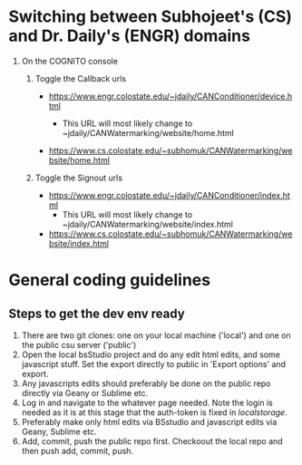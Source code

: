 # Switching between Subhojeet's (CS) and Dr. Daily's (ENGR) domains

1. On the COGNITO console

   1. Toggle the Callback urls

      * https://www.engr.colostate.edu/~jdaily/CANConditioner/device.html
        * This URL will most likely change to ~jdaily/CANWatermarking/website/home.html

      * https://www.cs.colostate.edu/~subhomuk/CANWatermarking/website/home.html

   2. Toggle the Signout urls

      * https://www.engr.colostate.edu/~jdaily/CANConditioner/index.html
        * This URL will most likely change to ~jdaily/CANWatermarking/website/index.html
      * https://www.cs.colostate.edu/~subhomuk/CANWatermarking/website/index.html



# General coding guidelines

## Steps to get the dev env ready

1. There are two git clones: one on your local machine ('local') and one on the public csu server ('public')
2. Open the local bsStudio project and do any edit html edits, and some javascript stuff. Set the export directly to public in 'Export options' and export.
3. Any javascripts edits should preferably be done on the public repo directly via Geany or Sublime etc.
4. Log in and navigate to the whatever page needed. Note the login is needed as it is at this stage that the auth-token is fixed in *localstorage*.
5. Preferably make only html edits via BSstudio and javascript edits via Geany, Sublime etc.
6. Add, commit, push the public repo first. Checkoout the local repo and then push add, commit, push.